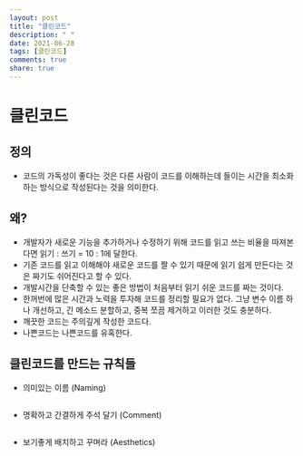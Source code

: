 ```yaml
---
layout: post
title: "클린코드"
description: " "
date: 2021-06-28
tags: [클린코드]
comments: true
share: true
---
```


클린코드
=====

정의
-----
   - 코드의 가독성이 좋다는 것은 다른 사람이 코드를 이해하는데 들이는 시간을 최소화하는 방식으로 작성된다는 것을 의미한다.

왜?
-----

   - 개발자가 새로운 기능을 추가하거나 수정하기 위해 코드를 읽고 쓰는 비율을 따져본다면 읽기 : 쓰기 = 10 : 1에 달한다. 
   - 기존 코드를 읽고 이해해야 새로운 코드를 짤 수 있기 때문에 읽기 쉽게 만든다는 것은 짜기도 쉬어진다고 할 수 있다. 
   - 개발시간을 단축할 수 있는 좋은 방법이 처음부터 읽기 쉬운 코드를 짜는 것이다.
   - 한꺼번에 많은 시간과 노력을 투자해 코드를 정리할 필요가 없다. 그냥 변수 이름 하나 개선하고, 긴 메소드 분할하고, 중복 쪼끔 제거하고 이러한 것도 충분하다.
   - 깨끗한 코드는 주의깊게 작성한 코드다.
   - 나쁜코드는 나쁜코드를 유혹한다.


클린코드를 만드는 규칙들
-----

   - 의미있는 이름 (Naming)

   ```
   ```
      
   - 명확하고 간결하게 주석 달기 (Comment)

   ```
   ```
  
   - 보기좋게 배치하고 꾸며라 (Aesthetics)

   ```
   ```
